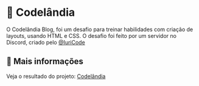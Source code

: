 # :rocket: Codelândia

O Codelândia Blog, foi um desafio para treinar habilidades com criação de layouts, usando HTML e CSS.
O desafio foi feito por um servidor no Discord, criado pelo [@IuriCode](https://bio-iuricode.vercel.app)


## :link: Mais informações

Veja o resultado do projeto: [Codelândia](
https://codelandia-devjohn.netlify.app)
